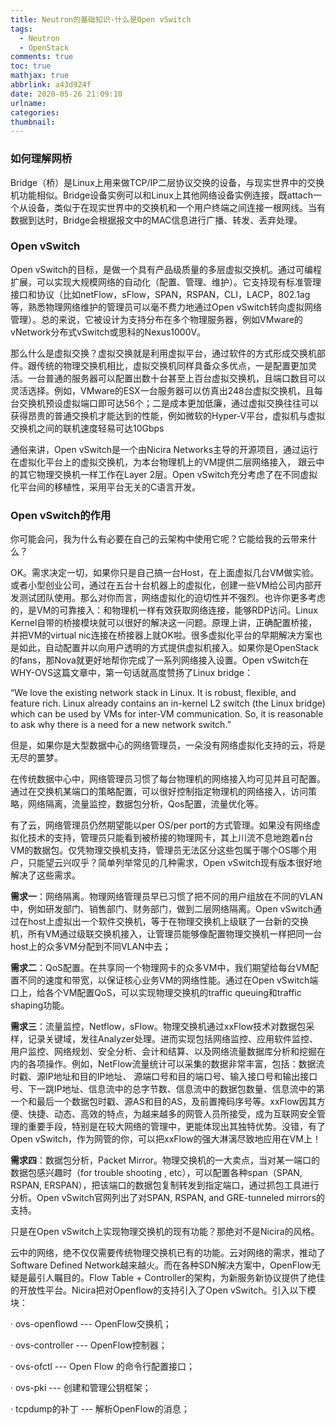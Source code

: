 ```yaml
---
title: Neutron的基础知识-什么是Open vSwitch
tags:
  - Neutron
  - OpenStack
comments: true
toc: true
mathjax: true
abbrlink: a43d924f
date: 2020-05-26 21:09:10
urlname:
categories:
thumbnail:
---
```


### 如何理解网桥

Bridge（桥）是Linux上用来做TCP/IP二层协议交换的设备，与现实世界中的交换机功能相似。Bridge设备实例可以和Linux上其他网络设备实例连接，既attach一个从设备，类似于在现实世界中的交换机和一个用户终端之间连接一根网线。当有数据到达时，Bridge会根据报文中的MAC信息进行广播、转发、丢弃处理。

### Open vSwitch

Open vSwitch的目标，是做一个具有产品级质量的多层虚拟交换机。通过可编程扩展，可以实现大规模网络的自动化（配置、管理、维护）。它支持现有标准管理接口和协议（比如netFlow，sFlow，SPAN，RSPAN，CLI，LACP，802.1ag等，熟悉物理网络维护的管理员可以毫不费力地通过Open vSwitch转向虚拟网络管理）。总的来说，它被设计为支持分布在多个物理服务器，例如VMware的vNetwork分布式vSwitch或思科的Nexus1000V。

那么什么是虚拟交换？虚拟交换就是利用虚拟平台，通过软件的方式形成交换机部件。跟传统的物理交换机相比，虚拟交换机同样具备众多优点，一是配置更加灵活。一台普通的服务器可以配置出数十台甚至上百台虚拟交换机，且端口数目可以灵活选择。例如，VMware的ESX一台服务器可以仿真出248台虚拟交换机，且每台交换机预设虚拟端口即可达56个；二是成本更加低廉，通过虚拟交换往往可以获得昂贵的普通交换机才能达到的性能，例如微软的Hyper-V平台，虚拟机与虚拟交换机之间的联机速度轻易可达10Gbps



通俗来讲，Open vSwitch是一个由Nicira Networks主导的开源项目，通过运行在虚拟化平台上的虚拟交换机，为本台物理机上的VM提供二层网络接入， 跟云中的其它物理交换机一样工作在Layer 2层。Open vSwitch充分考虑了在不同虚拟化平台间的移植性，采用平台无关的C语言开发。

### Open vSwitch的作用

你可能会问，我为什么有必要在自己的云架构中使用它呢？它能给我的云带来什么？

OK。需求决定一切，如果你只是自己搞一台Host，在上面虚拟几台VM做实验。或者小型创业公司，通过在五台十台机器上的虚拟化，创建一些VM给公司内部开发测试团队使用。那么对你而言，网络虚拟化的迫切性并不强烈。也许你更多考虑的，是VM的可靠接入：和物理机一样有效获取网络连接，能够RDP访问。Linux Kernel自带的桥接模块就可以很好的解决这一问题。原理上讲，正确配置桥接，并把VM的virtual nic连接在桥接器上就OK啦。很多虚拟化平台的早期解决方案也是如此，自动配置并以向用户透明的方式提供虚拟机接入。如果你是OpenStack的fans，那Nova就更好地帮你完成了一系列网络接入设置。Open vSwitch在WHY-OVS这篇文章中，第一句话就高度赞扬了Linux bridge：

“We love the existing network stack in Linux. It is robust, flexible, and feature rich. Linux already contains an in-kernel L2 switch (the Linux bridge) which can be used by VMs for inter-VM communication. So, it is reasonable to ask why there is a need for a new network switch.”

但是，如果你是大型数据中心的网络管理员，一朵没有网络虚拟化支持的云，将是无尽的噩梦。

在传统数据中心中，网络管理员习惯了每台物理机的网络接入均可见并且可配置。通过在交换机某端口的策略配置，可以很好控制指定物理机的网络接入，访问策略，网络隔离，流量监控，数据包分析，Qos配置，流量优化等。



有了云，网络管理员仍然期望能以per OS/per port的方式管理。如果没有网络虚拟化技术的支持，管理员只能看到被桥接的物理网卡，其上川流不息地跑着n台VM的数据包。仅凭物理交换机支持，管理员无法区分这些包属于哪个OS哪个用户，只能望云兴叹乎？简单列举常见的几种需求，Open vSwitch现有版本很好地解决了这些需求。

**需求一**：网络隔离。物理网络管理员早已习惯了把不同的用户组放在不同的VLAN中，例如研发部门、销售部门、财务部门，做到二层网络隔离。Open vSwitch通过在host上虚拟出一个软件交换机，等于在物理交换机上级联了一台新的交换机，所有VM通过级联交换机接入，让管理员能够像配置物理交换机一样把同一台host上的众多VM分配到不同VLAN中去；



  **需求二**：QoS配置。在共享同一个物理网卡的众多VM中，我们期望给每台VM配置不同的速度和带宽，以保证核心业务VM的网络性能。通过在Open vSwitch端口上，给各个VM配置QoS，可以实现物理交换机的traffic queuing和traffic shaping功能。



  **需求三**：流量监控，Netflow，sFlow。物理交换机通过xxFlow技术对数据包采样，记录关键域，发往Analyzer处理。进而实现包括网络监控、应用软件监控、用户监控、网络规划、安全分析、会计和结算、以及网络流量数据库分析和挖掘在内的各项操作。例如，NetFlow流量统计可以采集的数据非常丰富，包括：数据流时戳、源IP地址和目的IP地址、 源端口号和目的端口号、输入接口号和输出接口号、下一跳IP地址、信息流中的总字节数、信息流中的数据包数量、信息流中的第一个和最后一个数据包时戳、源AS和目的AS，及前置掩码序号等。xxFlow因其方便、快捷、动态、高效的特点，为越来越多的网管人员所接受，成为互联网安全管理的重要手段，特别是在较大网络的管理中，更能体现出其独特优势。没错，有了Open vSwitch，作为网管的你，可以把xxFlow的强大淋漓尽致地应用在VM上！

 **需求四**：数据包分析，Packet Mirror。物理交换机的一大卖点，当对某一端口的数据包感兴趣时（for trouble shooting , etc），可以配置各种span（SPAN, RSPAN, ERSPAN），把该端口的数据包复制转发到指定端口，通过抓包工具进行分析。Open vSwitch官网列出了对SPAN, RSPAN, and GRE-tunneled mirrors的支持。

只是在Open vSwitch上实现物理交换机的现有功能？那绝对不是Nicira的风格。



云中的网络，绝不仅仅需要传统物理交换机已有的功能。云对网络的需求，推动了Software Defined Network越来越火。而在各种SDN解决方案中，OpenFlow无疑是最引人瞩目的。Flow Table + Controller的架构，为新服务新协议提供了绝佳的开放性平台。Nicira把对Openflow的支持引入了Open vSwitch。引入以下模块：



·      ovs-openflowd --- OpenFlow交换机；

·      ovs-controller --- OpenFlow控制器；

·      ovs-ofctl --- Open Flow 的命令行配置接口；

·      ovs-pki --- 创建和管理公钥框架；

·      tcpdump的补丁 --- 解析OpenFlow的消息；